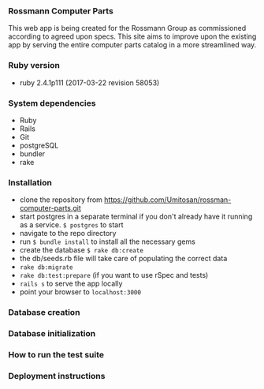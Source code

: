 ### Rossmann Computer Parts

This web app is being created for the Rossmann Group as commissioned according to agreed upon specs.  This site aims to improve upon the existing app by serving the entire computer parts catalog in a more streamlined way.

### Ruby version

* ruby 2.4.1p111 (2017-03-22 revision 58053)

### System dependencies

* Ruby
* Rails
* Git
* postgreSQL
* bundler
* rake

### Installation

* clone the repository from https://github.com/Umitosan/rossman-computer-parts.git
* start postgres in a separate terminal if you don't already have it running as a service.  `$ postgres` to start
* navigate to the repo directory
* run `$ bundle install` to install all the necessary gems
* create the database `$ rake db:create`
* the db/seeds.rb file will take care of populating the correct data
* `rake db:migrate`
* `rake db:test:prepare` (if you want to use rSpec and tests)
* `rails s` to serve the app locally
* point your browser to `localhost:3000` 

### Database creation

### Database initialization

### How to run the test suite

### Deployment instructions
